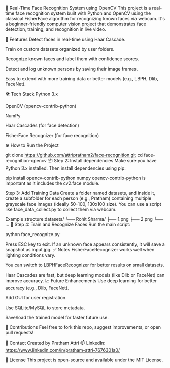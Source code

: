 👤 Real-Time Face Recognition System using OpenCV
This project is a real-time face recognition system built with Python and OpenCV using the classical FisherFace algorithm for recognizing known faces via webcam. It's a beginner-friendly computer vision project that demonstrates face detection, training, and recognition in live video.

📌 Features
Detect faces in real-time using Haar Cascade.

Train on custom datasets organized by user folders.

Recognize known faces and label them with confidence scores.

Detect and log unknown persons by saving their image frames.

Easy to extend with more training data or better models (e.g., LBPH, Dlib, FaceNet).

🛠️ Tech Stack
Python 3.x

OpenCV (opencv-contrib-python)

NumPy

Haar Cascades (for face detection)

FisherFace Recognizer (for face recognition)

⚙️ How to Run the Project

git clone https://github.com/attripratham2/face-recognition.git
cd face-recognition-opencv
📦 Step 2: Install dependencies
Make sure you have Python 3.x installed. Then install dependencies using pip:

pip install opencv-contrib-python numpy
opencv-contrib-python is important as it includes the cv2.face module.


Step 3: Add Training Data
Create a folder named datasets, and inside it, create a subfolder for each person (e.g., Pratham) containing multiple grayscale face images (ideally 50–100, 130x100 size).
You can use a script like face_data_collect.py to collect them via webcam.

Example structure:datasets/
└── Rohit Sharma/
    ├── 1.png
    ├── 2.png
    └── ...
🧠 Step 4: Train and Recognize Faces
Run the main script:

python face_recognize.py

Press ESC key to exit.
If an unknown face appears consistently, it will save a snapshot as input.jpg.
✅ Notes
FisherFaceRecognizer works well when lighting conditions vary.

You can switch to LBPHFaceRecognizer for better results on small datasets.

Haar Cascades are fast, but deep learning models (like Dlib or FaceNet) can improve accuracy.
📈 Future Enhancements
Use deep learning for better accuracy (e.g., Dlib, FaceNet).

Add GUI for user registration.

Use SQLite/MySQL to store metadata.

Save/load the trained model for faster future use.

🤝 Contributions
Feel free to fork this repo, suggest improvements, or open pull requests!

📧 Contact
Created by Pratham Attri
📫 LinkedIn: https://www.linkedin.com/in/pratham-attri-7676301a0/

🔖 License
This project is open-source and available under the MIT License.







